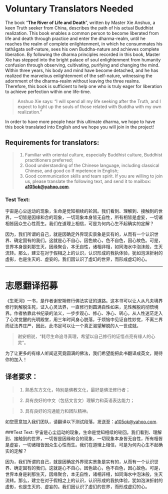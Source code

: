 # Voluntary Translators Needed

The book “**The River of Life and Death**”, written by Master Xie Anshuo, a keen Truth seeker from China, describes the path of his actual Buddhist realization. This book enables a common person to become liberated from life and death through practice and enter the dharma-realm, until he reaches the realm of complete enlightenment, in which he consummates his tathāgata self-nature, sees his own Buddha-nature and achieves complete liberation. By following the dharma principles recorded in this book, Master Xie has stepped into the bright palace of soul enlightenment from humanity confusion through observing, cultivating, purifying and changing the mind. Within three years, his body and mind have become detached, and he has realized the marvelous enlightenment of the self-nature, witnessing the adornment of the dharma-realm without leaving the three realms. Therefore, this book is sufficient to help one who is truly eager for liberation to achieve perfection within one life-time.


> Anshuo Xie says: “I will spend all my life seeking after the Truth, and I expect to light up the souls of those related with Buddha with my own realization.” 

In order to have more people hear this ultimate dharma, we hope to have this book translated into English and we hope you will join in the project!

## Requirements for translators:
>1. Familiar with oriental culture, especially Buddhist culture, Buddhist practitioners preferred;
>2. Good understanding of the Chinese language, including classical Chinese, and good co If mpetence in English;
>3. Good communication skills and team spirit.
>  If you are willing to join us, please translate the following text, and send it to mailbox: **<a105ok@yahoo.com>**.


### Test Text:
宇宙是心尘运动的现象，生命是觉知相续的轮回。我们看到、理解到、接触到的世界，一切皆是因缘和合的现象，一切现象本身皆无自性，所有相皆是虚妄，一切诸相皆因众生心性而生。我们在道理上相信，可是为何内心生不起确实的定解？

因为，我们所谓的自己，就是因确定外界现实景象是实有的，从而有一个认识世界、确定固有的我们。这就是心不自心，因色故心，色不自色，因心故色。可是，世界本身是刹那生灭，因缘聚合，本无自性，诸相非相，如同海水中泡沫般，生灭流转。那么，建立在对于假相之上的认识，认识形成的我执体验，犹如泡沫折射的虚影，也是生灭的、虚妄的。我们因认识了虚幻的世界，而形成虚幻的心。

---

# 志愿翻译招募
《生死河》一书，是作者谢安朔修行佛法实证的道路。这本书可以让人从凡夫境界修行到解脱生死，证入心灵法界，一直修行到圆满自性如来，见性解脱的彻悟境界。作者依靠此书纪录的法义，一步步观心、修心、净心、转心，从人性迷茫走入了心灵觉醒的光明殿堂，用三年时间身心脱落，于烦恼中见证自性妙觉，不离三界而证法界庄严，因此，此书足可以让一个真正渴望解脱的人一世成就。

>谢安朔说，“耗尽生命追寻真理，希望以自己修行的证悟点亮有缘人的心灵”。

为了让更多的有缘人听闻这究竟圆满的佛法，我们希望能把此书翻译成英文，期待你的加入！

## 译者要求：
>1. 熟悉东方文化，特别是佛教文化，最好是佛法修行者；

>2. 具有良好的中文（包括文言文）理解力和英语表达能力；

>3. 具有良好的沟通能力和团队精神。

如您愿意加入我们团队，请翻译以下测试段落，发送至：<a105ok@yahoo.com>.

###Test Text:
宇宙是心尘运动的现象，生命是觉知相续的轮回。我们看到、理解到、接触到的世界，一切皆是因缘和合的现象，一切现象本身皆无自性，所有相皆是虚妄，一切诸相皆因众生心性而生。我们在道理上相信，可是为何内心生不起确实的定解？

因为，我们所谓的自己，就是因确定外界现实景象是实有的，从而有一个认识世界、确定固有的我们。这就是心不自心，因色故心，色不自色，因心故色。可是，世界本身是刹那生灭，因缘聚合，本无自性，诸相非相，如同海水中泡沫般，生灭流转。那么，建立在对于假相之上的认识，认识形成的我执体验，犹如泡沫折射的虚影，也是生灭的、虚妄的。我们因认识了虚幻的世界，而形成虚幻的心。
